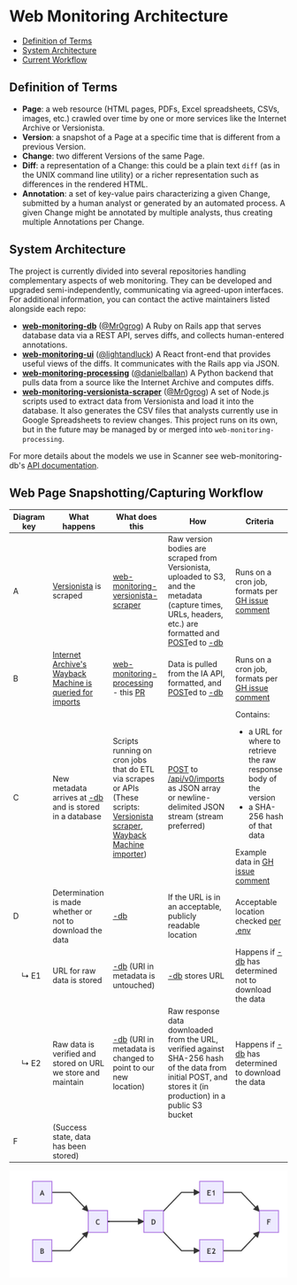 # Web Monitoring Architecture
-   [Definition of Terms](#0)
-   [System Architecture](#1)
-   [Current Workflow](#2)

<a id="0"></a>
## Definition of Terms

* **Page**: a web resource (HTML pages, PDFs, Excel spreadsheets, CSVs, images, etc.) crawled over time by one or more services like the Internet
  Archive or Versionista.
* **Version**: a snapshot of a Page at a specific time that is different from a previous Version. 
* **Change**: two different Versions of the same Page.
* **Diff**: a representation of a Change: this could be a plain text `diff` (as in
  the UNIX command line utility) or a richer representation such as differences in the rendered HTML.
* **Annotation**: a set of key-value pairs characterizing a given Change, submitted
  by a human analyst or generated by an automated process. A given Change might
  be annotated by multiple analysts, thus creating multiple Annotations per
  Change.

<a id="1"></a>

## System Architecture

The project is currently divided into several repositories handling complementary aspects of web monitoring. They can be developed and upgraded semi-independently, communicating via agreed-upon interfaces. For additional information, you can contact the active maintainers listed alongside each repo:
* [**web-monitoring-db**](https://github.com/edgi-govdata-archiving/web-monitoring-db) ([@Mr0grog](https://github.com/Mr0grog))
  A Ruby on Rails app that serves database data via a REST API, serves diffs, and collects human-entered annotations.
* [**web-monitoring-ui**](https://github.com/edgi-govdata-archiving/web-monitoring-ui) ([@lightandluck](https://github.com/lightandluck))
  A React front-end that provides useful views of the diffs. It
  communicates with the Rails app via JSON.
* [**web-monitoring-processing**](https://github.com/edgi-govdata-archiving/web-monitoring-processing) ([@danielballan](https://github.com/danielballan))
  A Python backend that pulls data from a source like the Internet Archive and computes diffs.
* [**web-monitoring-versionista-scraper**](https://github.com/edgi-govdata-archiving/web-monitoring-versionista-scraper) ([@Mr0grog](https://github.com/Mr0grog))
  A set of Node.js scripts used to extract data from Versionista and load it into the database. It also generates the CSV files that analysts currently use in Google Spreadsheets to review changes. This project runs on its own, but in the future may be managed by or merged into `web-monitoring-processing`.

For more details about the models we use in Scanner see web-monitoring-db's [API documentation](https://api.monitoring.envirodatagov.org/).


<a id="2"></a>
## Web Page Snapshotting/Capturing Workflow

| Diagram key | What happens | What does this | How | Criteria |
|-|-------------|-|-------|---------|
| A | [Versionista](https://versionista.com/) is scraped | [web-monitoring-versionista-scraper](https://github.com/edgi-govdata-archiving/web-monitoring-versionista-scraper) | Raw version bodies are scraped from Versionista, uploaded to S3, and the metadata (capture times, URLs, headers, etc.) are formatted and [POST](https://api.monitoring.envirodatagov.org/#/imports/post_imports_)ed to [-db](https://github.com/edgi-govdata-archiving/web-monitoring-db)  | Runs on a cron job, formats per [GH issue comment](https://github.com/qri-io/walk/issues/16#issuecomment-437785099) |
|B| [Internet Archive's Wayback Machine is queried for imports](https://archive.readme.io/docs) | [web-monitoring-processing](https://github.com/edgi-govdata-archiving/web-monitoring-processing) - this [PR](https://github.com/edgi-govdata-archiving/web-monitoring-processing/pull/174) | Data is pulled from the IA API, formatted, and [POST](https://api.monitoring.envirodatagov.org/#/imports/post_imports_)ed to [-db](https://github.com/edgi-govdata-archiving/web-monitoring-db) | Runs on a cron job, formats per [GH issue comment](https://github.com/qri-io/walk/issues/16#issuecomment-437785099) |
|C| New metadata arrives at [-db](https://github.com/edgi-govdata-archiving/web-monitoring-db) and is stored in a database | Scripts running on cron jobs that do ETL via scrapes or APIs (These scripts: [Versionista scraper](https://github.com/edgi-govdata-archiving/web-monitoring-versionista-scraper), [Wayback Machine importer](https://github.com/edgi-govdata-archiving/web-monitoring-processing))| [POST](https://api.monitoring.envirodatagov.org/#/imports/post_imports_) to [/api/v0/imports](https://api.monitoring.envirodatagov.org/#/imports/post_imports_) as JSON array or newline-delimited JSON stream (stream preferred) | Contains:<ul><li> a URL for where to retrieve the raw response body of the version</li><li> a SHA-256 hash of that data</li></ul> Example data in [GH issue comment](https://github.com/qri-io/walk/issues/16#issuecomment-437785099)|
|D| Determination is made whether or not to download the data | [-db](https://github.com/edgi-govdata-archiving/web-monitoring-db) | If the URL is in an acceptable, publicly readable location |  Acceptable location checked [per .env](https://github.com/edgi-govdata-archiving/web-monitoring-db/blob/30d976676935f5f621e18285016a137c8b55a0d8/.env.example#L26-L27) |
|    ↳ E1| URL for raw data is stored  | [-db](https://github.com/edgi-govdata-archiving/web-monitoring-db) (URI in metadata is untouched)| [-db](https://github.com/edgi-govdata-archiving/web-monitoring-db) stores URL | Happens if [-db](https://github.com/edgi-govdata-archiving/web-monitoring-db) has determined not to download the data |
|    ↳ E2| Raw data is verified and stored on URL we store and maintain | [-db](https://github.com/edgi-govdata-archiving/web-monitoring-db) (URI in metadata is changed to point to our new location) | Raw response data downloaded from the URL, verified against SHA-256 hash of the data from initial POST, and stores it (in production) in a public S3 bucket | Happens if [-db](https://github.com/edgi-govdata-archiving/web-monitoring-db) has determined to download the data |
| F | (Success state, data has been stored) | | | |

[![diagram render](assets/workflow-diagram.png)](https://hackmd.io/-EAU-6WpQ0ypWzZ1ytyztA)
